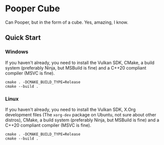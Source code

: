 # Pooper Cube

Can Pooper, but in the form of a cube. Yes, amazing, I know.

## Quick Start

### Windows

If you haven't already, you need to install the Vulkan SDK, CMake, a build system (preferably Ninja, but MSBuild is fine) and a C++20 compliant compiler (MSVC is fine).

```
cmake . -DCMAKE_BUILD_TYPE=Release
cmake --build .
```

### Linux

If you haven't already, you need to install the Vulkan SDK, X.Org development files (The `xorg-dev` package on Ubuntu, not sure about other distros), CMake, a build system (preferably Ninja, but MSBuild is fine) and a C++20 compliant compiler (MSVC is fine).

```
cmake . -DCMAKE_BUILD_TYPE=Release
cmake --build .
```

